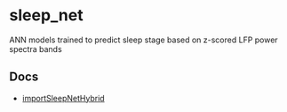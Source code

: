 # sleep_net
ANN models trained to predict sleep stage based on z-scored LFP power spectra bands

## Docs
- [importSleepNetHybrid](https://htmlpreview.github.io/?https://github.com/UH3-RestoreSleepPD/sleep_net/blob/main/docs/importSleepNetHybrid.html)

